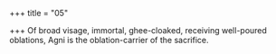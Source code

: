 +++
title = "05"

+++
Of broad visage, immortal, ghee-cloaked, receiving well-poured oblations, Agni is the oblation-carrier of the sacrifice.  